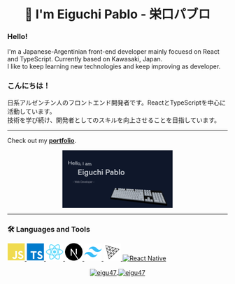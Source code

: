 <h1 align="center">👋 I'm Eiguchi Pablo - 栄口パブロ</h1>
<h3 align="left">Hello!</h3>
<p>
  I'm a Japanese-Argentinian front-end developer mainly focuesd on React and TypeScript. Currently based on Kawasaki, Japan. <br>
  I like to keep learning new technologies and keep improving as developer.
</p>
<h3 align="left">こんにちは！</h3>
<p>
  日系アルゼンチン人のフロントエンド開発者です。ReactとTypeScriptを中心に活動しています。 <br>
  技術を学び続け、開発者としてのスキルを向上させることを目指しています。
</p>

<hr>

<p>Check out my <a href="https://www.eiguchipablo.dev/" target="_blank" rel="noreferrer" title="www.eiguchipablo.dev"><strong>portfolio</strong></a>.<p>
<div align="center">
  <a href="https://www.eiguchipablo.dev" target="_blank">
    <img align="center" alt="Thumbnail" width="50%" height="50%" title="www.eiguchipablo.dev" src="https://github.com/eigu47/portfolio/blob/main/public/og-image.jpg">
  </a>
</div>

<hr>

<h3 align="left">🛠 Languages and Tools</h3>

<p align="left">
  <a href="https://developer.mozilla.org/en-US/docs/Web/JavaScript" target="_blank" rel="noreferrer" title="Javascript">
    <img src="https://github.com/devicons/devicon/blob/master/icons/javascript/javascript-plain.svg" alt="Javascript" width="40" height="40"/>
  </a>
  <a href="https://www.typescriptlang.org/" target="_blank" rel="noreferrer" title="Typescript">
    <img src="https://github.com/devicons/devicon/blob/master/icons/typescript/typescript-plain.svg" alt="TypeScript" width="40" height="40"/>
  </a>
  <a href="https://reactjs.org/" target="_blank" rel="noreferrer" title="React.js">
    <img src="https://github.com/devicons/devicon/blob/master/icons/react/react-original.svg" alt="React.js" width="40" height="40"/>
  </a>
  <a href="https://nextjs.org/" target="_blank" rel="noreferrer" title="Next.js">
    <img src="https://github.com/devicons/devicon/blob/master/icons/nextjs/nextjs-original.svg" alt="Next.js" width="40" height="40"/>
  </a>
  <a href="https://tailwindcss.com/" target="_blank" rel="noreferrer" title="Tailwind">
    <img src="https://github.com/devicons/devicon/blob/master/icons/tailwindcss/tailwindcss-plain.svg" alt="Tailwind" width="40" height="40"/>
  </a>
  <a href="https://threejs.org/" target="_blank" rel="noreferrer" title="Three.js">
    <img src="https://github.com/devicons/devicon/blob/master/icons/threejs/threejs-original.svg" alt="Three.js" width="40" height="40"/>
  </a>
  <a href="https://reactnative.dev/" target="_blank" rel="noreferrer" title="React Native">
    <img src="https://raw.githubusercontent.com/kristerkari/react-native-svg-transformer/HEAD/images/react-native-logo.png" alt="React Native" width="40" height="40" />
  </a>
</p>

<div align="center">
  <a href="https://github.com/eigu47?tab=repositories" rel="noreferrer">
    <img align="center" src="https://github-readme-stats.vercel.app/api/top-langs?username=eigu47&show_icons=true&locale=en&layout=compact&theme=radical" alt="eigu47" />
  </a>
  <a href="https://github.com/eigu47?tab=repositories" rel="noreferrer">
    <img align="center" src="https://streak-stats.demolab.com?user=eigu47&theme=radical&mode=weekly" alt="eigu47" />
  </a>
</div>


